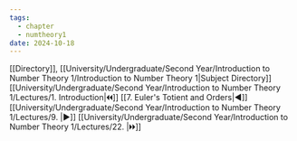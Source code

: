 ```yaml
---
tags:
  - chapter
  - numtheory1
date: 2024-10-18
---
```

[[Directory]], [[University/Undergraduate/Second Year/Introduction to Number Theory 1/Introduction to Number Theory 1|Subject Directory]]
[[University/Undergraduate/Second Year/Introduction to Number Theory 1/Lectures/1. Introduction|🞀🞀]] [[7. Euler's Totient and Orders|◀]] [[University/Undergraduate/Second Year/Introduction to Number Theory 1/Lectures/9. |▶]] [[University/Undergraduate/Second Year/Introduction to Number Theory 1/Lectures/22. |🞂🞂]]
# 
## 
### 